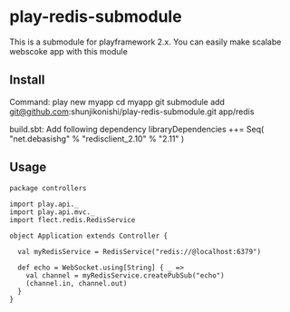 # play-redis-submodule
This is a submodule for playframework 2.x.
You can easily make scalabe webscoke app with this module

## Install
Command:
    play new myapp
    cd myapp
    git submodule add git@github.com:shunjikonishi/play-redis-submodule.git app/redis

build.sbt: Add following dependency
    libraryDependencies ++= Seq(
      "net.debasishg" % "redisclient_2.10" % "2.11"
    )     
    
## Usage
    package controllers
    
    import play.api._
    import play.api.mvc._
    import flect.redis.RedisService
    
    object Application extends Controller {
    
      val myRedisService = RedisService("redis://@localhost:6379")
      
      def echo = WebSocket.using[String] { _ =>
        val channel = myRedisService.createPubSub("echo")
        (channel.in, channel.out)
      }
    }
